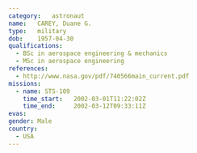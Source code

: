 ```yaml
---
category:	astronaut
name:	CAREY, Duane G.
type:	military
dob:	1957-04-30
qualifications:
  - BSc in aerospace engineering & mechanics
  - MSc in aerospace engineering
references:
  - http://www.nasa.gov/pdf/740566main_current.pdf
missions:
  - name: STS-109
    time_start:   2002-03-01T11:22:02Z
    time_end:     2002-03-12T09:33:11Z
evas:
gender:	Male
country:
  - USA
---
```

